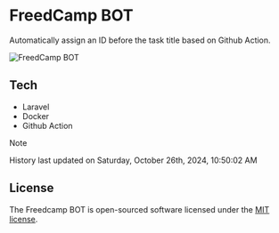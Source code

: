 # FreedCamp BOT

Automatically assign an ID before the task title based on Github Action.

![FreedCamp BOT](https://repository-images.githubusercontent.com/737932867/7d34798b-2680-471c-b089-a78a718d3d6a)

## Tech

- Laravel
- Docker
- Github Action

> [!NOTE]  
> History last updated on Saturday, October 26th, 2024, 10:50:02 AM

## License

The Freedcamp BOT is open-sourced software licensed under the [MIT license](https://opensource.org/licenses/MIT).

